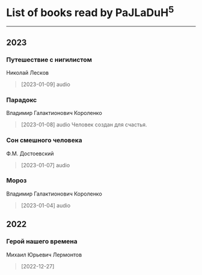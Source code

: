 # List of books read by PaJLaDuH<sup>5</sup>
---

## 2023

### Путешествие с нигилистом
Николай Лесков
> [2023-01-09] audio


### Парадокс
Владимир Галактионович Короленко
> [2023-01-08] audio
> Человек создан для счастья.


### Сон смешного человека
Ф.М. Достоевский
> [2023-01-07] audio


### Мороз
Владимир Галактионович Короленко
> [2023-01-04] audio



## 2022

### Герой нашего времена
Михаил Юрьевич Лермонтов
> [2022-12-27] 



